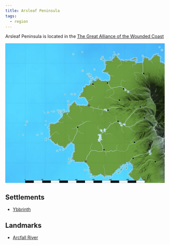 ```yaml
---
title: Arsleaf Peninsula
tags:
  - region
---
```


Arsleaf Peninsula is located in the [The Great Alliance of the Wounded Coast](../index.md)

![Map of Arsleaf Peninsula](../../../../img/arsleaf-peninsula.webp)

## Settlements

- [Ybbrinth](ybbrinth.md)

## Landmarks

- [Arcfall River](arcfall.md)
